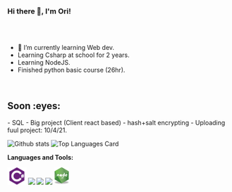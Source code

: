 ### Hi there 👋, I'm Ori!

<br />
<br />

- 🌱 I’m currently learning Web dev.
- Learning Csharp at school for 2 years.
- Learning NodeJS.
- Finished python basic course (26hr).
<br>
<strong> <h2> Soon :eyes: </h2> </strong>
- SQL
- Big project (Client react based)
- hash+salt encrypting
- Uploading fuul project: 10/4/21.



![Github stats](https://github-readme-stats.vercel.app/api?username=OriCohen05&theme=greywhite&show_icons=true&count_private=true)
![Top Languages Card](https://github-readme-stats.vercel.app/api/top-langs/?username=OriCohen05&layout=compact)



**Languages and Tools:**  

<code><img height="40" src="https://github.com/OriCohen05/Images/blob/main/csharp.png"></code>
<code><img height="40" src="https://raw.githubusercontent.com/shinokada/shinokada/master/assets/python.png"></code>
<code><img height="40" src="https://raw.githubusercontent.com/shinokada/shinokada/master/assets/javascript.png"></code>
<code><img height="40" src="https://raw.githubusercontent.com/shinokada/shinokada/master/assets/visual-studio-code.png"></code>
<code><img height="40" src="https://github.com/OriCohen05/Images/blob/main/node.png"></code>

